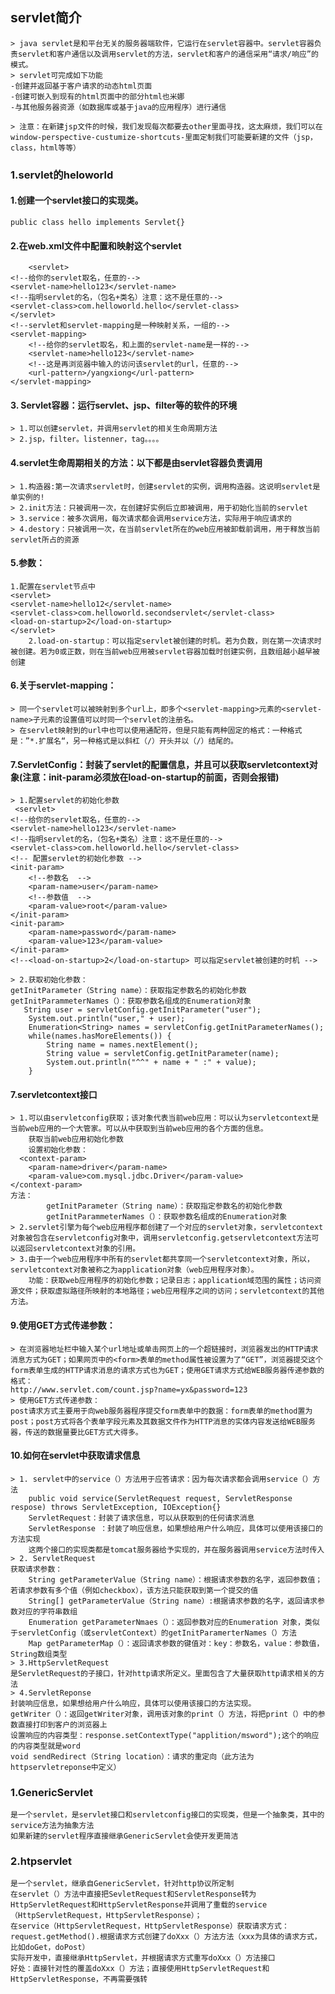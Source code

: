 ## servlet简介
	> java servlet是和平台无关的服务器端软件，它运行在servlet容器中。servlet容器负责servlet和客户通信以及调用servlet的方法，servlet和客户的通信采用“请求/响应”的模式。
	> servlet可完成如下功能
	-创建并返回基于客户请求的动态html页面
 	-创建可嵌入到现有的html页面中的部分html也米娜
 	-与其他服务器资源（如数据库或基于java的应用程序）进行通信

	> 注意：在新建jsp文件的时候，我们发现每次都要去other里面寻找，这太麻烦，我们可以在window-perspective-custumize-shortcuts-里面定制我们可能要新建的文件（jsp，class，html等等）
### 1.servlet的heloworld
#### 1.创建一个servlet接口的实现类。
   	public class hello implements Servlet{}
#### 2.在web.xml文件中配置和映射这个servlet
   <!--配置和映射servlet  -->
    	<servlet>
  	<!--给你的servlet取名，任意的-->
  	<servlet-name>hello123</servlet-name>
  	<!--指明servlet的名，（包名+类名）注意：这不是任意的-->
  	<servlet-class>com.helloworld.hello</servlet-class>
  	</servlet>
  	<!--servlet和servlet-mapping是一种映射关系，一组的-->
  	<servlet-mapping>
  		<!--给你的servlet取名，和上面的servlet-name是一样的-->
  		<servlet-name>hello123</servlet-name>
  		<!--这是再浏览器中输入的访问该servlet的url，任意的-->
  		<url-pattern>/yangxiong</url-pattern>
  	</servlet-mapping>
#### 3. Servlet容器：运行servlet、jsp、filter等的软件的环境
	> 1.可以创建servlet，并调用servlet的相关生命周期方法
	> 2.jsp，filter。listenner，tag。。。。
#### 4.servlet生命周期相关的方法：以下都是由servlet容器负责调用
	> 1.构造器:第一次请求servlet时，创建servlet的实例，调用构造器。这说明servlet是单实例的!
	> 2.init方法：只被调用一次，在创建好实例后立即被调用，用于初始化当前的servlet
	> 3.service：被多次调用，每次请求都会调用service方法，实际用于响应请求的
	> 4.destory：只被调用一次，在当前servlet所在的web应用被卸载前调用，用于释放当前servlet所占的资源

#### 5.<load-on-startup></load-on-startup>参数：
    1.配置在servlet节点中
    <servlet>
  	<servlet-name>hello12</servlet-name>
  	<servlet-class>com.helloworld.secondservlet</servlet-class>
  	<load-on-startup>2</load-on-startup>
  	</servlet>
    	2.load-on-startup：可以指定servlet被创建的时机。若为负数，则在第一次请求时被创建。若为0或正数，则在当前web应用被servlet容器加载时创建实例，且数组越小越早被创建
#### 6.关于servlet-mapping：
	> 同一个servlet可以被映射到多个url上，即多个<servlet-mapping>元素的<servlet-name>子元素的设置值可以时同一个servlet的注册名。
	> 在servlet映射到的url中也可以使用通配符，但是只能有两种固定的格式：一种格式是：”*.扩展名“，另一种格式是以斜杠（/）开头并以（/）结尾的。

#### 7.ServletConfig：封装了servlet的配置信息，并且可以获取servletcontext对象(注意：init-param必须放在load-on-startup的前面，否则会报错)
	> 1.配置servlet的初始化参数
     <servlet>
  	<!--给你的servlet取名，任意的-->
  	<servlet-name>hello123</servlet-name>
  	<!--指明servlet的名，（包名+类名）注意：这不是任意的-->
  	<servlet-class>com.helloworld.hello</servlet-class>
  	<!-- 配置servlet的初始化参数 -->
  	<init-param>
  		<!--参数名  -->
  		<param-name>user</param-name>
  		<!--参数值  -->
  		<param-value>root</param-value>
  	</init-param>
  	<init-param>
  		<param-name>password</param-name>
  		<param-value>123</param-value>
  	</init-param>
  	<!--<load-on-startup>2</load-on-startup> 可以指定servlet被创建的时机 -->
  </servlet>
  
	> 2.获取初始化参数：
    getInitParameter（String name）：获取指定参数名的初始化参数
    getInitParammeterNames（）：获取参数名组成的Enumeration对象
       String user = servletConfig.getInitParameter("user");
		System.out.println("user," + user);
		Enumeration<String> names = servletConfig.getInitParameterNames();
		while(names.hasMoreElements()) {
			String name = names.nextElement();
			String value = servletConfig.getInitParameter(name);
			System.out.println("^^" + name + " :" + value);
		}
#### 7.servletcontext接口
	> 1.可以由servletconfig获取；该对象代表当前web应用：可以认为servletcontext是当前web应用的一个大管家。可以从中获取到当前web应用的各个方面的信息。
      	获取当前web应用初始化参数
      	设置初始化参数：
      <context-param>
  		<param-name>driver</param-name>
  		<param-value>com.mysql.jdbc.Driver</param-value>
  	</context-param>
	方法：
    		getInitParameter（String name）：获取指定参数名的初始化参数
    		getInitParammeterNames（）：获取参数名组成的Enumeration对象      
	> 2.servlet引擎为每个web应用程序都创建了一个对应的servlet对象，servletcontext对象被包含在servletconfig对象中，调用servletconfig.getservletcontext方法可以返回servletcontext对象的引用。
	> 3.由于一个web应用程序中所有的servlet都共享同一个servletcontext对象，所以，servletcontext对象被称之为application对象（web应用程序对象）。
    	功能：获取web应用程序的初始化参数；记录日志；application域范围的属性；访问资源文件；获取虚拟路径所映射的本地路径；web应用程序之间的访问；servletcontext的其他方法。
#### 9.使用GET方式传递参数：
 	> 在浏览器地址栏中输入某个url地址或单击网页上的一个超链接时，浏览器发出的HTTP请求消息方式为GET；如果网页中的<form>表单的method属性被设置为了“GET”，浏览器提交这个form表单生成的HTTP请求消息的请求方式也为GET；使用GET请求方式给WEB服务器传递参数的格式：
   	http://www.servlet.com/count.jsp?name=yx&password=123
	> 使用GET方式传递参数：
	post请求方式主要用于向web服务器程序提交form表单中的数据：form表单的method置为post；post方式将各个表单字段元素及其数据文件作为HTTP消息的实体内容发送给WEB服务器，传送的数据量要比GET方式大得多。
#### 10.如何在servlet中获取请求信息
	> 1. servlet中的service（）方法用于应答请求：因为每次请求都会调用service（）方法
     	public void service(ServletRequest request, ServletResponse respose) throws ServletException, IOException{}
     	ServletRequest：封装了请求信息，可以从获取到的任何请求消息
     	ServletResponse ：封装了响应信息，如果想给用户什么响应，具体可以使用该接口的方法实现
     	这两个接口的实现类都是tomcat服务器给予实现的，并在服务器调用service方法时传入
	> 2. ServletRequest
	获取请求参数：
		String getParameterValue（String name）：根据请求参数的名字，返回参数值；若请求参数有多个值（例如checkbox），该方法只能获取到第一个提交的值
		String[] getParameterValue（String name）:根据请求参数的名字，返回请求参数对应的字符串数组
		Enumeration getParameterNmaes（）：返回参数对应的Enumeration 对象，类似于servletConfig（或servletContext）的getInitParamerterNames（）方法
		Map getParameterMap（）：返回请求参数的键值对：key：参数名，value：参数值，String数组类型
	> 3.HttpServletRequest
	是ServletRequest的子接口，针对http请求所定义。里面包含了大量获取http请求相关的方法
	> 4.ServletReponse
	封装响应信息，如果想给用户什么响应，具体可以使用该接口的方法实现。
	getWriter（）：返回getWriter对象，调用该对象的print（）方法，将把print（）中的参数直接打印到客户的浏览器上
	设置响应的内容类型：response.setContextType("applition/msword");这个的响应的内容类型就是word
	void sendRedirect（String location）：请求的重定向（此方法为httpservletreponse中定义）



      

### 1.GenericServlet
	是一个servlet，是servlet接口和servletconfig接口的实现类，但是一个抽象类，其中的service方法为抽象方法
	如果新建的servlet程序直接继承GenericServlet会使开发更简洁

### 2.htpservlet
	是一个servlet，继承自GenericServlet，针对http协议所定制
	在servlet（）方法中直接把SevletRequest和ServletResponse转为HttpServletRequest和HttpServletResponse并调用了重载的service（HttpServletRequest，HttpServletResponse）；
	在service（HttpServletRequest，HttpServletResponse）获取请求方式：request.getMethod().根据请求方式创建了doXxx（）方法方法（xxx为具体的请求方式，比如doGet，doPost）
	实际开发中，直接继承HttpServlet，并根据请求方式重写doXxx（）方法接口
	好处：直接针对性的覆盖doXxx（）方法；直接使用HttpServletRequest和HttpServletResponse，不再需要强转
